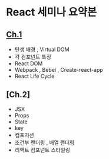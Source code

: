 # React 세미나 요약본




## [Ch.1](https://github.com/Seung-hwan285/react-code/tree/master/ch1) 

- 탄생 배경 , Virtual DOM
- 각 컴포넌트 특징 
- React DOM
- Webpack , Bebel , Create-react-app
- React Life Cycle



## [Ch.2]

- JSX 
- Props 
- State
- key
- 컴포지션
- 조건부 랜더링 , 배열 랜더링
- 리액트 컴포넌트 스타일링
 